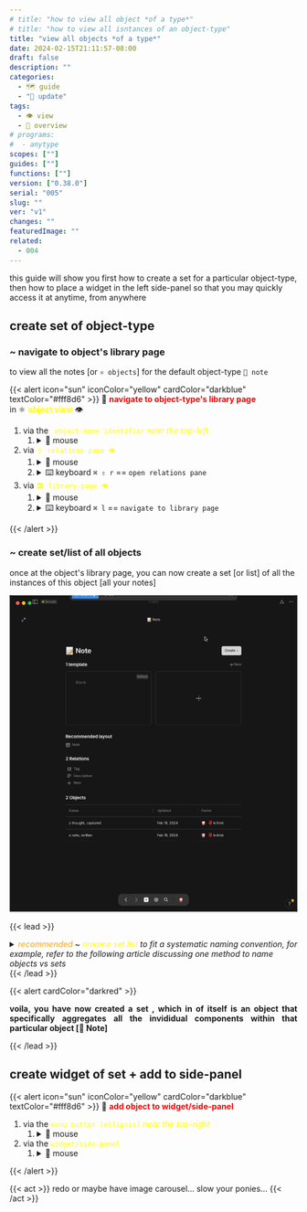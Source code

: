 ```yaml
---
# title: "how to view all object *of a type*"
# title: "how to view all isntances of an object-type"
title: "view all objects *of a type*"
date: 2024-02-15T21:11:57-08:00
draft: false
description: ""
categories:
  - 🗺 guide
  - "🔱 update"
tags:
  - 👁 view
  - 🦅 overview
# programs:
#  - anytype
scopes: [""]
guides: [""]
functions: [""]
version: ["0.38.0"]
serial: "005"
slug: ""
ver: "v1"
changes: ""
featuredImage: ""
related:
  - 004
---
```

this guide will show you first how to create a set for a particular object-type, then how to place a widget in the left side-panel so that you may quickly access it at anytime, from anywhere

## create set of object-type

### ~ navigate to object's library page

<p style="text-align: justify"> to view all the notes [or <code>⚛️ objects</code>] for the default object-type <code>📝 note</code>
</p>

{{< alert icon="sun" iconColor="yellow" cardColor="darkblue" textColor="#fff8d6" >}}
💠 <b style="color: red;">navigate to object-type's library page</b> <br>
in ⚛️ <b style="color: yellow;">object view</b> 👁

1. via the <code style="color: yellow;"> object-name identifier</code> <i style="color: yellow;">near the top-left</i>
    1. <details><summary>🐁 mouse</summary><img src="img/guide/1a~open~object-type's~library~page.gif"></details>
2. via <code style="color: yellow;">🖇 relations-pane 👁</code>
      1. <details><summary>🐁 mouse</summary><img src="img/guide/1b~navigating~to~object~via~relations-pane.gif"></details>
      2. <details><summary>⌨️ keyboard <code>⌘ ⇧ r</code> == <code>open relations pane</code></summary><img src="img/guide/1d~nav~to~relations~pane~via~keyboard.gif"></details>
3. via <code style="color: yellow;">🏛 library-page 👁</code>
    1. <details><summary>🐁 mouse</summary><img src="img/guide/1c~navigating~to~object~ via~mouse~in~side-panel.gif"></details>
    2. <details><summary>⌨️ keyboard <code>⌘ l</code> == <code>navigate to library page</code></summary><img src="img/guide/1e~open~library~page~via~keyboard.gif"></details>

{{< /alert >}}

### ~ create set/list of all objects

once at the object's library page, you can now create a set [or list] of all the instances of this object [all your notes]

![](img/guide/new-set.gif)

{{< lead >}}
<details><summary><i style="color: orange;">recommended</i> ~ <i><span style="color: yellow;">rename set list</span> to fit a systematic naming convention, for example, refer to the following article discussing one method to name objects vs sets<a></a></summary><img src="img/guide/3~renaming~set~of~objects.gif"></i></details>
{{< /lead >}}


{{< alert cardColor="darkred" >}}
<p style="text-align: justify;" color="red;"><b>voila, you have now created a set , which in of itself is an object that specifically aggregates all the invididual components within that particular object [📝 Note]</b></p>
{{< /lead >}}

## create widget of set + add to side-panel

{{< alert icon="sun" iconColor="yellow" cardColor="darkblue" textColor="#fff8d6" >}}
💠 <b style="color: red;">add object to widget/side-panel</b> <br>

1. via the <code style="color: yellow;">menu button [ellipsis]</code> <i style="color: yellow;">near the top-right</i>
    1. <details><summary>🐁 mouse</summary><img src="img/guide/4a~create~widget~via~elipses~button.gif"></details>
2. via the <code style="color: yellow;">widget/side-panel </code>
    1. <details><summary>🐁 mouse</summary><img src="img/guide/4b~add~widget~via~side-pannel.gif"></details>
{{< /alert >}}

{{< act >}}
redo or maybe have image carousel... slow your ponies...
{{< /act >}}


<!-- scraps
~ ~ ~ ~ ~ ~ ~ ~ ~ ~ ~ ~ ~ ~ ~ ~ ~ ~ ~ ~ ~ ~ ~ ~ ~ ~ ~ ~
~ • ~ • ~ • ~ • ~ • ~ • ~ • ~ • ~ • ~ • ~ • ~ • ~ • ~ •
~ ~ ~ ~ ~ ~ ~ ~ ~ ~ ~ ~ ~ ~ ~ ~ ~ ~ ~ ~ ~ ~ ~ ~ ~ ~ ~ ~

where are my notes?

you may get a sense of [things being lost // unable to be found] when you first start using <b><i>anytype</i></b> ~

{{< lead >}}
🤷🏻‍♂️ <i>i created a note but where did it go + how can i recall/retrieve it?</i>
{{< /lead >}}


<p style="text-align: justify">that note, an <code> ⚛️ object</code>, lives w/ all the other objects of its same type within your <code>🌌 space</code> [where all of your objects, <i>of all types</i>, live]</p>


<p style="text-align: justify">out of the box, there is no root directory you can access/view all your objects or all objects of a particular type, but you can easily create such a list that displays all of your objects or specific object-type ~ in <b><i>anytype</i></b>, these are called <code>📊 sets</code><p>

><p style="text-align: justify">this article will discuss how to create a <code>📊 set</code> of a particular <code>⚛️ object-type</code> + place it in your widget/side-panel for quick-access ~•~ the following article will show how you can do the same thing but with all objects in your space, not just for a specific object-type</p>

## create <span style="color: aqua;">📊 set</span>/list for a specific <span style="color: aqua;">⚛️ object</span>-type


## <span style="color: aqua;">📊 set</span>/list of <span style="color: aqua;">💠 all</span> <span style="color: aqua;">⚛️ objects</span>
<style>

## create <span style="color: aqua;">set</span> of <span style="color: aqua;">object-type</span>


-->

